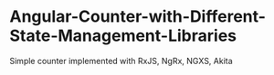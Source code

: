 # Angular-Counter-with-Different-State-Management-Libraries
Simple counter implemented with RxJS, NgRx, NGXS, Akita
